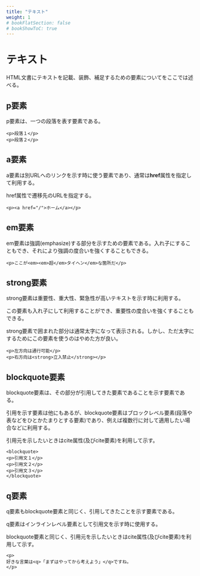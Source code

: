 ```yaml
---
title: "テキスト"
weight: 1
# bookFlatSection: false
# bookShowToC: true
---
```


# テキスト

HTML文書にテキストを記載、装飾、補足するための要素についてをここでは述べる。

## p要素

p要素は、一つの段落を表す要素である。

```
<p>段落１</p>
<p>段落２</p>
```

## a要素

a要素は別URLへのリンクを示す時に使う要素であり、通常は**href**属性を指定して利用する。

href属性で遷移先のURLを指定する。

```
<p><a href="/">ホーム</a></p>
```

## em要素

em要素は強調(emphasize)する部分を示すための要素である。入れ子にすることもでき、それにより強調の度合いを強くすることもできる。

```
<p>ここが<em><em>超</em>タイヘン</em>な箇所だ</p>
```


## strong要素

strong要素は重要性、重大性、緊急性が高いテキストを示す時に利用する。

この要素も入れ子にして利用することができ、重要性の度合いを強くすることもできる。

strong要素で囲まれた部分は通常太字になって表示される。しかし、ただ太字にするためにこの要素を使うのはやめた方が良い。

```
<p>左方向は通行可能</p>
<p>右方向は<strong>立入禁止</strong></p>
```

## blockquote要素

blockquote要素は、その部分が引用してきた要素であることを示す要素である。

引用を示す要素は他にもあるが、blockquote要素はブロックレベル要素(段落や表などをひとかたまりとする要素)であり、例えば複数行に対して適用したい場合などに利用する。

引用元を示したいときはcite属性(及びcite要素)を利用して示す。

```
<blockquote>
<p>引用文１</p>
<p>引用文２</p>
<p>引用文３</p>
</blockquote>
```

## q要素

q要素もblockquote要素と同じく、引用してきたことを示す要素である。

q要素はインラインレベル要素として引用文を示す時に使用する。

blockquote要素と同じく、引用元を示したいときはcite属性(及びcite要素)を利用して示す。

```
<p>
好きな言葉は<q>「まずはやってから考えよう」</q>ですね。
</p>
```